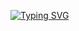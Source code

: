 [![Typing SVG](https://readme-typing-svg.demolab.com?font=Fira+Code&pause=1000&color=F7F7F7&width=435&lines=UwU)](https://git.io/typing-svg)
